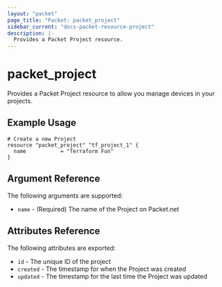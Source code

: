```yaml
---
layout: "packet"
page_title: "Packet: packet_project"
sidebar_current: "docs-packet-resource-project"
description: |-
  Provides a Packet Project resource.
---
```


# packet\_project

Provides a Packet Project resource to allow you manage devices
in your projects.

## Example Usage

```hcl
# Create a new Project
resource "packet_project" "tf_project_1" {
  name           = "Terraform Fun"
}
```

## Argument Reference

The following arguments are supported:

* `name` - (Required) The name of the Project on Packet.net

## Attributes Reference

The following attributes are exported:

* `id` - The unique ID of the project
* `created` - The timestamp for when the Project was created
* `updated` - The timestamp for the last time the Project was updated
